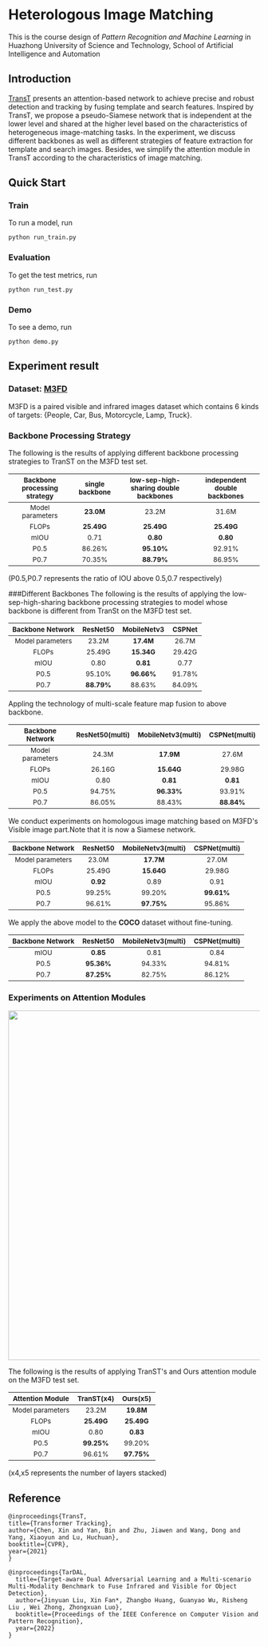 # Heterologous Image Matching

This is the course design of *Pattern Recognition and Machine Learning* in Huazhong University of Science and Technology, School of Artificial Intelligence and Automation

## Introduction
[TransT](https://github.com/chenxin-dlut/TransT) presents an attention-based network to achieve precise and robust detection and tracking by fusing template and search features. Inspired by TransT, we propose a pseudo-Siamese network that is independent at the lower level and shared at the higher level based on the characteristics of heterogeneous image-matching tasks. In the experiment, we discuss different backbones as well as different strategies of feature extraction for template and search images. Besides, we simplify the attention module in TransT according to the characteristics of image matching.

## Quick Start

### Train
To run a model, run
```
python run_train.py
```

### Evaluation
To get the test metrics, run
```
python run_test.py
```

### Demo
To see a demo, run
```
python demo.py
```


## Experiment result
### Dataset: [M3FD](https://github.com/JinyuanLiu-CV/TarDAL)
M3FD is a paired visible and infrared images dataset which contains 6 kinds of targets: {People, Car, Bus, Motorcycle, Lamp, Truck}.

### Backbone Processing Strategy

The following is the results of applying different backbone processing strategies to TranST on the M3FD test set.

|<sub>Backbone processing strategy</sub> | <sub>single backbone</sub> | <sub>low-sep-high-sharing double backbones</sub> | <sub>independent double backbones</sub>|
| :-: | :-: | :-: | :-: |
| <sub> Model parameters </sub> | <sub>**23.0M** </sub> | <sub>23.2M</sub> | <sub>31.6M<sub> | 
| <sub> FLOPs </sub> | <sub> **25.49G**</sub> | <sub> **25.49G**</sub> | <sub> **25.49G**</sub> |
| <sub> mIOU </sub> | <sub>0.71</sub> | <sub>**0.80**</sub>  | <sub>**0.80**</sub> |
| <sub> P0.5 </sub> | <sub>86.26%</sub> | <sub>**95.10%**</sub>  | <sub>92.91%</sub> |
| <sub> P0.7 </sub> | <sub>70.35%</sub> | <sub>**88.79%**</sub>  | <sub>86.95%</sub> |

(P0.5,P0.7 represents the ratio of IOU above 0.5,0.7 respectively)

###Different Backbones
The following is the results of applying the low-sep-high-sharing backbone processing strategies to model whose backbone is different from TranSt on the M3FD test set.

|<sub>Backbone Network</sub> | <sub>ResNet50</sub> | <sub>MobileNetv3</sub> | <sub>CSPNet</sub>|
| :-: | :-: | :-: | :-: |
| <sub> Model parameters </sub> | <sub>23.2M </sub> | <sub>**17.4M**</sub> | <sub>26.7M<sub> | 
| <sub> FLOPs </sub> | <sub> 25.49G</sub> | <sub> **15.34G**</sub> | <sub> 29.42G</sub> |
| <sub> mIOU </sub> | <sub>0.80</sub> | <sub>**0.81**</sub>  | <sub>0.77</sub> |
| <sub> P0.5 </sub> | <sub>95.10%</sub> | <sub>**96.66%**</sub>  | <sub>91.78%</sub> |
| <sub> P0.7 </sub> | <sub>**88.79%**</sub> | <sub>88.63%</sub>  | <sub>84.09%</sub> |

Appling the technology of multi-scale feature map fusion to above backbone.

|<sub>Backbone Network</sub> | <sub>ResNet50(multi)</sub> | <sub>MobileNetv3(multi)</sub> | <sub>CSPNet(multi)</sub>|
| :-: | :-: | :-: | :-: |
| <sub> Model parameters </sub> | <sub>24.3M </sub> | <sub>**17.9M**</sub> | <sub>27.6M<sub> | 
| <sub> FLOPs </sub> | <sub> 26.16G</sub> | <sub> **15.64G**</sub> | <sub> 29.98G</sub> |
| <sub> mIOU </sub> | <sub>0.80</sub> | <sub>**0.81**</sub>  | <sub>**0.81**</sub> |
| <sub> P0.5 </sub> | <sub>94.75%</sub> | <sub>**96.33%**</sub>  | <sub>93.91%</sub> |
| <sub> P0.7 </sub> | <sub>86.05%</sub> | <sub>88.43%</sub>  | <sub>**88.84%**</sub> |

We conduct experiments on homologous image matching based on M3FD's Visible image part.Note that it is now a Siamese network.

|<sub>Backbone Network</sub> | <sub>ResNet50</sub> | <sub>MobileNetv3(multi)</sub> | <sub>CSPNet(multi)</sub>|
| :-: | :-: | :-: | :-: |
| <sub> Model parameters </sub> | <sub>23.0M </sub> | <sub>**17.7M**</sub> | <sub>27.0M<sub> | 
| <sub> FLOPs </sub> | <sub> 25.49G</sub> | <sub> **15.64G**</sub> | <sub> 29.98G</sub> |
| <sub> mIOU </sub> | <sub>**0.92**</sub> | <sub>0.89</sub>  | <sub>0.91</sub> |
| <sub> P0.5 </sub> | <sub>99.25%</sub> | <sub>99.20%</sub>  | <sub>**99.61%**</sub> |
| <sub> P0.7 </sub> | <sub>96.61%</sub> | <sub>**97.75%**</sub>  | <sub>95.86%</sub> |

We apply the above model to the **COCO** dataset without fine-tuning.

|<sub>Backbone Network</sub> | <sub>ResNet50</sub> | <sub>MobileNetv3(multi)</sub> | <sub>CSPNet(multi)</sub>|
| :-: | :-: | :-: | :-: |
| <sub> mIOU </sub> | <sub>**0.85**</sub> | <sub>0.81</sub>  | <sub>0.84</sub> |
| <sub> P0.5 </sub> | <sub>**95.36%**</sub> | <sub>94.33%</sub>  | <sub>94.81%</sub> |
| <sub> P0.7 </sub> | <sub>**87.25%**</sub> | <sub>82.75%</sub>  | <sub>86.12%</sub> |

### Experiments on Attention Modules
<div align="center">
  <img src="img/1.png" width="700px" />
</div>

The following is the results of applying TranST's and Ours attention module on the M3FD test set.

|<sub>Attention Module</sub> | <sub>TranST(x4)</sub> | <sub>Ours(x5)</sub> |
| :-: | :-: | :-: |
| <sub> Model parameters </sub> | <sub>23.2M </sub> | <sub>**19.8M**</sub> |
| <sub> FLOPs </sub> | <sub> **25.49G**</sub> | <sub> **25.49G**</sub> | 
| <sub> mIOU </sub> | <sub>0.80</sub> | <sub>**0.83**</sub>  |
| <sub> P0.5 </sub> | <sub>**99.25%**</sub> | <sub>99.20%</sub>|
| <sub> P0.7 </sub> | <sub>96.61%</sub> | <sub>**97.75%**</sub>|

(x4,x5 represents the number of layers stacked)


## Reference
```
@inproceedings{TransT,
title={Transformer Tracking},
author={Chen, Xin and Yan, Bin and Zhu, Jiawen and Wang, Dong and Yang, Xiaoyun and Lu, Huchuan},
booktitle={CVPR},
year={2021}
}

@inproceedings{TarDAL,
  title={Target-aware Dual Adversarial Learning and a Multi-scenario Multi-Modality Benchmark to Fuse Infrared and Visible for Object Detection},
  author={Jinyuan Liu, Xin Fan*, Zhangbo Huang, Guanyao Wu, Risheng Liu , Wei Zhong, Zhongxuan Luo},
  booktitle={Proceedings of the IEEE Conference on Computer Vision and Pattern Recognition},
  year={2022}
}
```
